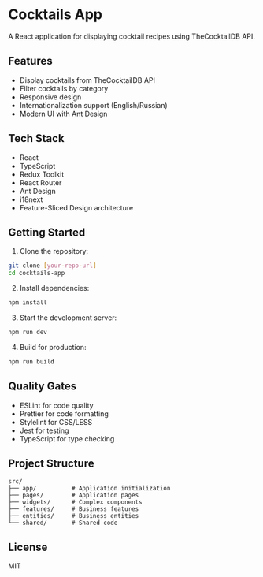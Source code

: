 # Cocktails App

A React application for displaying cocktail recipes using TheCocktailDB API.

## Features

- Display cocktails from TheCocktailDB API
- Filter cocktails by category
- Responsive design
- Internationalization support (English/Russian)
- Modern UI with Ant Design

## Tech Stack

- React
- TypeScript
- Redux Toolkit
- React Router
- Ant Design
- i18next
- Feature-Sliced Design architecture

## Getting Started

1. Clone the repository:
```bash
git clone [your-repo-url]
cd cocktails-app
```

2. Install dependencies:
```bash
npm install
```

3. Start the development server:
```bash
npm run dev
```

4. Build for production:
```bash
npm run build
```

## Quality Gates

- ESLint for code quality
- Prettier for code formatting
- Stylelint for CSS/LESS
- Jest for testing
- TypeScript for type checking

## Project Structure

```
src/
├── app/          # Application initialization
├── pages/        # Application pages
├── widgets/      # Complex components
├── features/     # Business features
├── entities/     # Business entities
└── shared/       # Shared code
```

## License

MIT
